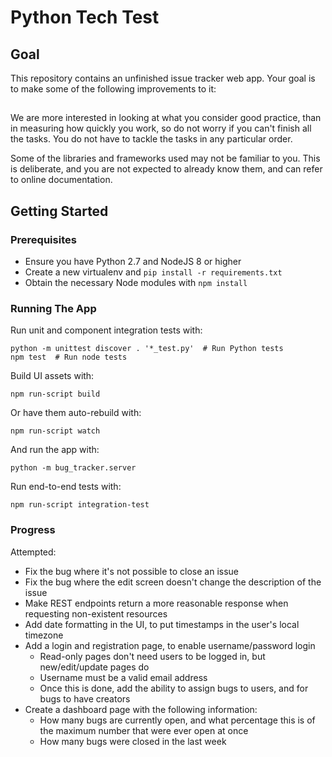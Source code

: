 Python Tech Test
================

Goal
----

This repository contains an unfinished issue tracker web app. Your goal is to
make some of the following improvements to it:

##

We are more interested in looking at what you consider good practice, than in
measuring how quickly you work, so do not worry if you can't finish all the tasks.
You do not have to tackle the tasks in any particular order.

Some of the libraries and frameworks used may not be familiar to you. This is
deliberate, and you are not expected to already know them, and can refer to
online documentation.

Getting Started
---------------

### Prerequisites

- Ensure you have Python 2.7 and NodeJS 8 or higher
- Create a new virtualenv and `pip install -r requirements.txt`
- Obtain the necessary Node modules with `npm install`

### Running The App

Run unit and component integration tests with:
```
python -m unittest discover . '*_test.py'  # Run Python tests
npm test  # Run node tests
```

Build UI assets with:
```
npm run-script build
```

Or have them auto-rebuild with:
```
npm run-script watch
```

And run the app with:
```
python -m bug_tracker.server
```

Run end-to-end tests with:
```
npm run-script integration-test
```

### Progress

Attempted:

- Fix the bug where it's not possible to close an issue
- Fix the bug where the edit screen doesn't change the description of the issue
- Make REST endpoints return a more reasonable response when requesting non-existent resources
- Add date formatting in the UI, to put timestamps in the user's local timezone
- Add a login and registration page, to enable username/password login
  - Read-only pages don't need users to be logged in, but new/edit/update pages do
  - Username must be a valid email address
  - Once this is done, add the ability to assign bugs to users, and for bugs to have creators
- Create a dashboard page with the following information:
  - How many bugs are currently open, and what percentage this is of the maximum number that were ever open at once
  - How many bugs were closed in the last week
  